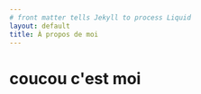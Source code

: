 ```yaml
---
# front matter tells Jekyll to process Liquid
layout: default
title: À propos de moi
---
```

<h1>coucou c'est moi</h1>
